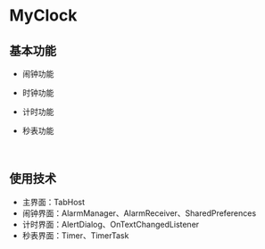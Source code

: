 # MyClock

## 基本功能

- 闹钟功能

- 时钟功能

- 计时功能

- 秒表功能

  ​

## 使用技术

- 主界面：TabHost
- 闹钟界面：AlarmManager、AlarmReceiver、SharedPreferences
- 计时界面：AlertDialog、OnTextChangedListener
- 秒表界面：Timer、TimerTask